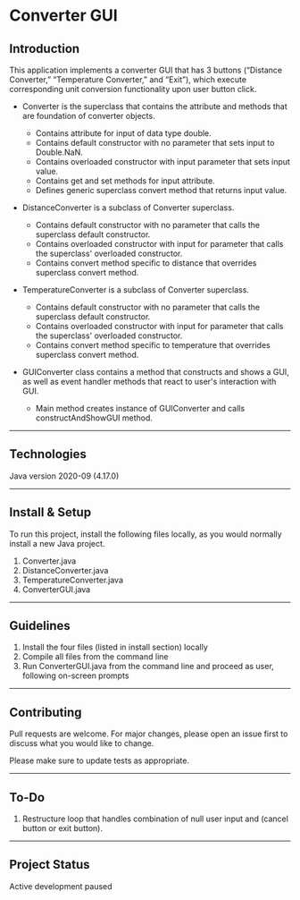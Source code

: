 # Converter GUI

## Introduction
This application implements a converter GUI that has 3 buttons (“Distance Converter,” “Temperature Converter,” and “Exit”), which execute corresponding unit conversion functionality upon user button click.

+ Converter is the superclass that contains the attribute and methods that are foundation of converter objects.
    * Contains attribute for input of data type double.
    * Contains default constructor with no parameter that sets input to Double.NaN.
    * Contains overloaded constructor with input parameter that sets input value.
    * Contains get and set methods for input attribute.
    * Defines generic superclass convert method that returns input value.

+ DistanceConverter is a subclass of Converter superclass.
    * Contains default constructor with no parameter that calls the superclass default constructor.
    * Contains overloaded constructor with input for parameter that calls the superclass' overloaded constructor.
    * Contains convert method specific to distance that overrides superclass convert method.

+ TemperatureConverter is a subclass of Converter superclass.
    * Contains default constructor with no parameter that calls the superclass default constructor.
    * Contains overloaded constructor with input for parameter that calls the superclass' overloaded constructor.
    * Contains convert method specific to temperature that overrides superclass convert method.



+ GUIConverter class contains a method that constructs and shows a GUI, as well as event handler methods that react to user's interaction with GUI.
    * Main method creates instance of GUIConverter and calls constructAndShowGUI method.

---
## Technologies
Java  version 2020-09 (4.17.0)

---
## Install & Setup
To run this project, install the following files locally, as you would normally install a new Java project.
1. Converter.java
2. DistanceConverter.java
3. TemperatureConverter.java
4. ConverterGUI.java

---
## Guidelines
1. Install the four files (listed in install section) locally
2. Compile all files from the command line
3. Run ConverterGUI.java from the command line and proceed as user, following on-screen prompts

---
## Contributing
Pull requests are welcome. For major changes, please open an issue first to discuss what you would like to change.

Please make sure to update tests as appropriate.

---
## To-Do
1. Restructure loop that handles combination of null user input and (cancel button or exit button).

---
## Project Status
Active development paused

